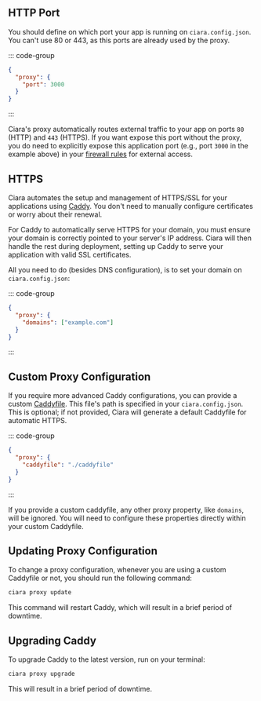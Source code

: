 ## HTTP Port

You should define on which port your app is running on `ciara.config.json`. You can't use 80 or 443, as this ports are already used by the proxy.

::: code-group
```json [ciara.config.json]
{
  "proxy": {
    "port": 3000
  }
}
```
:::

Ciara's proxy automatically routes external traffic to your app on ports `80` (HTTP) and `443` (HTTPS). If you want expose this port without the proxy, you do need to explicitly expose this application port (e.g., port `3000` in the example above) in your [firewall rules](/firewall) for external access.

## HTTPS

Ciara automates the setup and management of HTTPS/SSL for your applications using [Caddy](https://caddyserver.com/). You don't need to manually configure certificates or worry about their renewal.

For Caddy to automatically serve HTTPS for your domain, you must ensure your domain is correctly pointed to your server's IP address. Ciara will then handle the rest during deployment, setting up Caddy to serve your application with valid SSL certificates.

All you need to do (besides DNS configuration), is to set your domain on `ciara.config.json`:

::: code-group
```json [ciara.config.json]
{
  "proxy": {
    "domains": ["example.com"]
  }
}
```
:::

## Custom Proxy Configuration

If you require more advanced Caddy configurations, you can provide a custom [Caddyfile](https://caddyserver.com/docs/caddyfile-tutorial). This file's path is specified in your `ciara.config.json`. This is optional; if not provided, Ciara will generate a default Caddyfile for automatic HTTPS.

::: code-group
```json [ciara.config.json]
{
  "proxy": {
    "caddyfile": "./caddyfile"
  }
}
```
:::

If you provide a custom caddyfile, any other proxy property, like `domains`, will be ignored. You will need to configure these properties directly within your custom Caddyfile.

## Updating Proxy Configuration

To change a proxy configuration, whenever you are using a custom Caddyfile or not, you should run the following command:

```bash
ciara proxy update
```

This command will restart Caddy, which will result in a brief period of downtime.

## Upgrading Caddy

To upgrade Caddy to the latest version, run on your terminal:

```bash
ciara proxy upgrade
```

This will result in a brief period of downtime.
